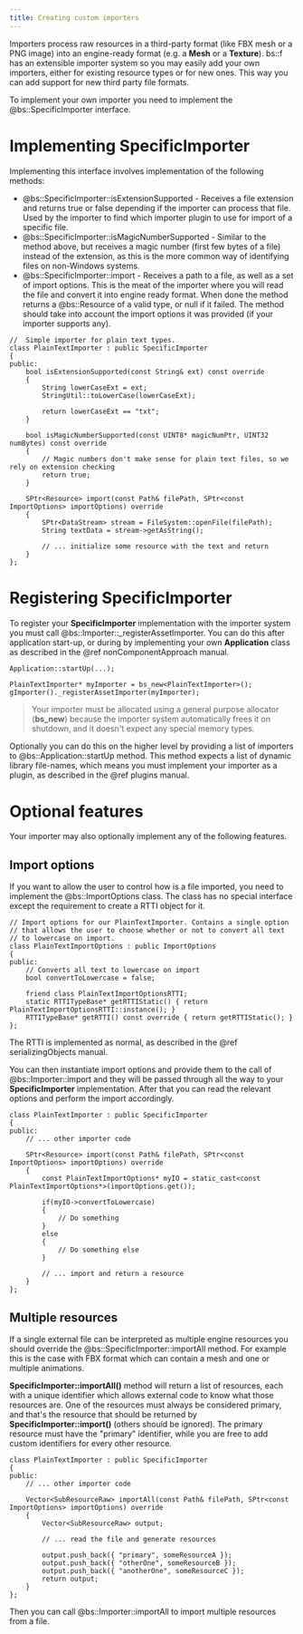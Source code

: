 ```yaml
---
title: Creating custom importers
---
```


Importers process raw resources in a third-party format (like FBX mesh or a PNG image) into an engine-ready format (e.g. a **Mesh** or a **Texture**). bs::f has an extensible importer system so you may easily add your own importers, either for existing resource types or for new ones. This way you can add support for new third party file formats.

To implement your own importer you need to implement the @bs::SpecificImporter interface.

# Implementing SpecificImporter
Implementing this interface involves implementation of the following methods:
 * @bs::SpecificImporter::isExtensionSupported - Receives a file extension and returns true or false depending if the importer can process that file. Used by the importer to find which importer plugin to use for import of a specific file.
 * @bs::SpecificImporter::isMagicNumberSupported - Similar to the method above, but receives a magic number (first few bytes of a file) instead of the extension, as this is the more common way of identifying files on non-Windows systems.
 * @bs::SpecificImporter::import - Receives a path to a file, as well as a set of import options. This is the meat of the importer where you will read the file and convert it into engine ready format. When done the method returns a @bs::Resource of a valid type, or null if it failed. The method should take into account the import options it was provided (if your importer supports any).
 
~~~~~~~~~~~~~{.cpp}
//	Simple importer for plain text types.
class PlainTextImporter : public SpecificImporter
{
public:
	bool isExtensionSupported(const String& ext) const override
	{
		String lowerCaseExt = ext;
		StringUtil::toLowerCase(lowerCaseExt);

		return lowerCaseExt == "txt";
	}

	bool isMagicNumberSupported(const UINT8* magicNumPtr, UINT32 numBytes) const override
	{
		// Magic numbers don't make sense for plain text files, so we rely on extension checking
		return true;
	}

	SPtr<Resource> import(const Path& filePath, SPtr<const ImportOptions> importOptions) override
	{
		SPtr<DataStream> stream = FileSystem::openFile(filePath);
		String textData = stream->getAsString();

		// ... initialize some resource with the text and return
	}
};
~~~~~~~~~~~~~ 
 
# Registering SpecificImporter
To register your **SpecificImporter** implementation with the importer system you must call @bs::Importer::_registerAssetImporter. You can do this after application start-up, or during by implementing your own **Application** class as described in the @ref nonComponentApproach manual.

~~~~~~~~~~~~~{.cpp}
Application::startUp(...);

PlainTextImporter* myImporter = bs_new<PlainTextImporter>();
gImporter()._registerAssetImporter(myImporter);
~~~~~~~~~~~~~ 

> Your importer must be allocated using a general purpose allocator (**bs_new**) because the importer system automatically frees it on shutdown, and it doesn't expect any special memory types.

Optionally you can do this on the higher level by providing a list of importers to @bs::Application::startUp method. This method expects a list of dynamic library file-names, which means you must implement your importer as a plugin, as described in the @ref plugins manual.

# Optional features
Your importer may also optionally implement any of the following features.

## Import options
If you want to allow the user to control how is a file imported, you need to implement the @bs::ImportOptions class. The class has no special interface except the requirement to create a RTTI object for it.

~~~~~~~~~~~~~{.cpp}
// Import options for our PlainTextImporter. Contains a single option
// that allows the user to choose whether or not to convert all text
// to lowercase on import.
class PlainTextImportOptions : public ImportOptions
{
public:
	// Converts all text to lowercase on import
	bool convertToLowercase = false;
	
	friend class PlainTextImportOptionsRTTI;
	static RTTITypeBase* getRTTIStatic() { return PlainTextImportOptionsRTTI::instance(); }
	RTTITypeBase* getRTTI() const override { return getRTTIStatic(); }
};
~~~~~~~~~~~~~ 

The RTTI is implemented as normal, as described in the @ref serializingObjects manual.

You can then instantiate import options and provide them to the call of @bs::Importer::import and they will be passed through all the way to your **SpecificImporter** implementation. After that you can read the relevant options and perform the import accordingly.

~~~~~~~~~~~~~{.cpp}
class PlainTextImporter : public SpecificImporter
{
public:
	// ... other importer code

	SPtr<Resource> import(const Path& filePath, SPtr<const ImportOptions> importOptions) override
	{
		const PlainTextImportOptions* myIO = static_cast<const PlainTextImportOptions*>(importOptions.get());
	
		if(myIO->convertToLowercase)
		{
			// Do something
		}
		else
		{
			// Do something else
		}
		
		// ... import and return a resource
	}
};
~~~~~~~~~~~~~ 

## Multiple resources
If a single external file can be interpreted as multiple engine resources you should override the @bs::SpecificImporter::importAll method. For example this is the case with FBX format which can contain a mesh and one or multiple animations.

**SpecificImporter::importAll()** method will return a list of resources, each with a unique identifier which allows external code to know what those resources are. One of the resources must always be considered primary, and that's the resource that should be returned by **SpecificImporter::import()** (others should be ignored). The primary resource must have the "primary" identifier, while you are free to add custom identifiers for every other resource.
 
~~~~~~~~~~~~~{.cpp}
class PlainTextImporter : public SpecificImporter
{
public:
	// ... other importer code

	Vector<SubResourceRaw> importAll(const Path& filePath, SPtr<const ImportOptions> importOptions) override
	{
		Vector<SubResourceRaw> output;
	
		// ... read the file and generate resources
	
		output.push_back({ "primary", someResourceA });
		output.push_back({ "otherOne", someResourceB });
		output.push_back({ "anotherOne", someResourceC });
		return output;
	}
};
~~~~~~~~~~~~~ 

Then you can call @bs::Importer::importAll to import multiple resources from a file.